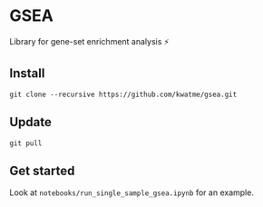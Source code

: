 # GSEA

Library for gene-set enrichment analysis :zap:

## Install

```
git clone --recursive https://github.com/kwatme/gsea.git
```

## Update

```
git pull
```

## Get started

Look at `notebooks/run_single_sample_gsea.ipynb` for an example.
